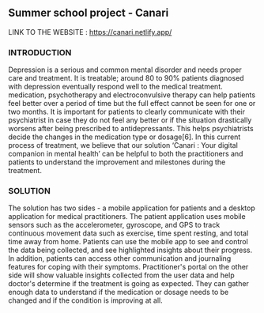 ## Summer school project - Canari 

LINK TO THE WEBSITE : https://canari.netlify.app/


### INTRODUCTION
Depression is a serious and common mental disorder and needs proper care and treatment. It is treatable; around 80 to 90% patients diagnosed with depression eventually respond well to the medical treatment. medication, psychotherapy and electroconvulsive therapy can help patients feel better over a period of time but the full effect cannot be seen for one or two months. It is important for patients to clearly communicate with their psychiatrist in case they do not feel any better or if the situation drastically worsens after being prescribed to antidepressants. This helps psychiatrists decide the changes in the medication type or dosage[6]. In this current process of treatment, we believe that our solution ‘Canari : Your digital companion in mental health’ can be helpful to both the practitioners and patients to understand the improvement and milestones during the treatment. 


### SOLUTION
The solution has two sides - a mobile application for patients and a desktop application for medical practitioners. The patient application uses mobile sensors such as the accelerometer, gyroscope, and GPS to track continuous movement data such as exercise, time spent resting, and total time away from home. Patients can use the mobile app to see and control the data being collected, and see highlighted insights about their progress. In addition, patients can access other communication and journaling features for coping with their symptoms.
Practitioner's portal on the other side will show valuable insights collected from the user data and help doctor's determine if the treatment is going as expected. They can gather enough data to understand if the medication or dosage needs to be changed and if the condition is improving at all. 

